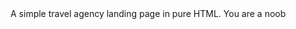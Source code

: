 <!DOCTYPE html>
<html>
<head>
 A simple travel agency landing page in pure HTML.
</head>
<body>
You are a noob

</body>

